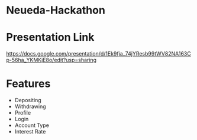 # Neueda-Hackathon

# Presentation Link
https://docs.google.com/presentation/d/1Ek9fja_74jYResb99tWV82NA163Cp-56ha_YKMKjE8o/edit?usp=sharing

# Features
- Depositing
- Withdrawing
- Profile
- Login
- Account Type
- Interest Rate
